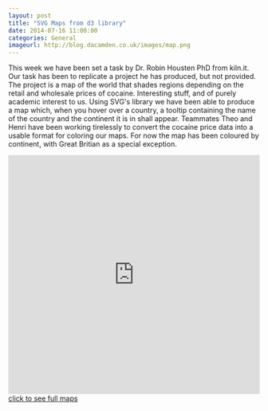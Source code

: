 ```yaml
---
layout: post
title: "SVG Maps from d3 library"
date: 2014-07-16 11:00:00
categories: General
imageurl: http://blog.dacamden.co.uk/images/map.png
---
```

This week we have been set a task by Dr. Robin Housten PhD from kiln.it. Our task has been to replicate a project he has produced, but not provided. The project is a map of the world that shades regions depending on the retail and wholesale prices of cocaine. Interesting stuff, and of purely academic interest to us. Using SVG's library we have been able to produce a map which, when you hover over a country, a tooltip containing the name of the country and the continent it is in shall appear. Teammates Theo and Henri have been working tirelessly to convert the cocaine price data into a usable format for coloring our maps. For now the map has been coloured by continent, with Great Britian as a special exception.

<iframe src="http://map.dacamden.co.uk/small.html" frameborder="0" width="100%" height="480px" ></iframe>
<a href="http://map.dacamden.co.uk" >click to see full maps</a>

